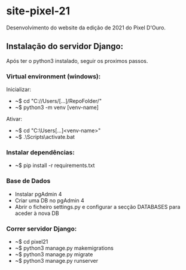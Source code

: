 # site-pixel-21
Desenvolvimento do website da edição de 2021 do Pixel D'Ouro.
## Instalação do servidor Django:
Após ter o python3 instalado, seguir os proximos passos.
### Virtual environment (windows): 
Inicializar:
- ~$ cd "C://Users/[...]/RepoFolder/"
- ~$ python3 -m venv [venv-name]

Ativar:
- ~$ cd "C:\Users\[...]\<venv-name>"
- ~$ .\Scripts\activate.bat
### Instalar dependências:
- ~$ pip install -r requirements.txt

### Base de Dados
- Instalar pgAdmin 4
- Criar uma DB no pgAdmin 4
- Abrir o ficheiro settings.py e configurar a secção DATABASES para aceder à nova DB

### Correr servidor Django:
- ~$ cd pixel21
- ~$ python3 manage.py makemigrations
- ~$ python3 manage.py migrate
- ~$ python3 manage.py runserver
